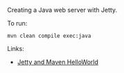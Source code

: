 Creating a Java web server with Jetty.

To run:

```
mvn clean compile exec:java
```

Links:
* [Jetty and Maven HelloWorld](https://wiki.eclipse.org/Jetty/Tutorial/Jetty_and_Maven_HelloWorld)

